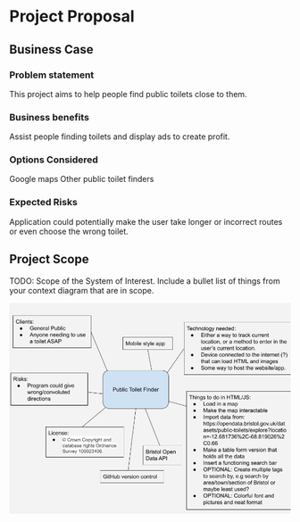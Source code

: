 # Project Proposal

## Business Case

### Problem statement
This project aims to help people find public toilets close to them.

### Business benefits
Assist people finding toilets and display ads to create profit.

### Options Considered
Google maps
Other public toilet finders

### Expected Risks
Application could potentially make the user take longer or incorrect routes or even choose the wrong toilet.

## Project Scope
TODO: Scope of the System of Interest. Include a bullet list of things from your context diagram that are in scope.

![Insert your Context Diagram Here](images/ProjectHTML.jpg)
